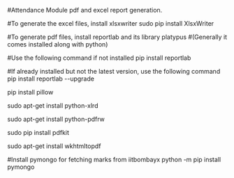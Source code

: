 #Attendance Module pdf and excel report generation.


#To generate the excel files, install xlsxwriter 
sudo pip install XlsxWriter


#To generate pdf files, install reportlab and its library platypus
#(Generally it comes installed along with python)

#Use the following command if not installed
pip install reportlab

#If already installed but not the latest version, use the following command
pip install reportlab --upgrade

pip install pillow

sudo apt-get install python-xlrd

sudo apt-get install python-pdfrw

sudo pip install pdfkit

sudo apt-get install wkhtmltopdf

#Install pymongo for fetching marks from iitbombayx
python -m pip install pymongo
